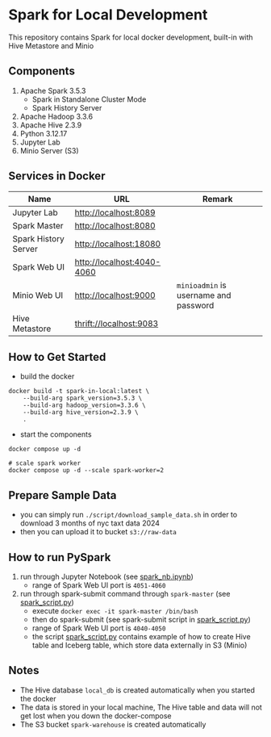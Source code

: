 # Spark for Local Development

This repository contains Spark for local docker development, built-in with Hive Metastore and Minio

## Components
1. Apache Spark 3.5.3
    - Spark in Standalone Cluster Mode
    - Spark History Server
2. Apache Hadoop 3.3.6
3. Apache Hive 2.3.9
4. Python 3.12.17 
5. Jupyter Lab
6. Minio Server (S3)

## Services in Docker
| Name | URL | Remark |
| ----- | ----- | ----- |
| Jupyter Lab | [http://localhost:8089](http://localhost:8089) | |
| Spark Master | [http://localhost:8080](http://localhost:8080) | |
| Spark History Server | [http://localhost:18080](http://localhost:18080) | |
| Spark Web UI | [http://localhost:4040-4060](http://localhost:4040-4060) | |
| Minio Web UI | [http://localhost:9000](http://localhost:9000) | `minioadmin` is username and password |
| Hive Metastore | [thrift://localhost:9083](thrift://localhost:9083) | |

## How to Get Started
- build the docker
```
docker build -t spark-in-local:latest \
    --build-arg spark_version=3.5.3 \
    --build-arg hadoop_version=3.3.6 \
    --build-arg hive_version=2.3.9 \
    .
```
- start the components
```
docker compose up -d

# scale spark worker
docker compose up -d --scale spark-worker=2
```

## Prepare Sample Data
- you can simply run `./script/download_sample_data.sh` in order to download 3 months of nyc taxt data 2024
- then you can upload it to bucket `s3://raw-data`

## How to run PySpark 
1. run through Jupyter Notebook (see [spark_nb.ipynb](./spark_nb.ipynb))
    - range of Spark Web UI port is `4051-4060`
2. run through spark-submit command through `spark-master` (see [spark_script.py](./spark_script.py))
    - execute `docker exec -it spark-master /bin/bash`
    - then do spark-submit (see spark-submit script in [spark_script.py](./spark_script.py))
    - range of Spark Web UI port is `4040-4050`
    - the script [spark_script.py](./spark_script.py) contains example of how to create Hive table and Iceberg table, which store data externally in S3 (Minio)

## Notes 
- The Hive database `local_db` is created automatically when you started the docker
- The data is stored in your local machine, The Hive table and data will not get lost when you down the docker-compose
- The S3 bucket `spark-warehouse` is created automatically